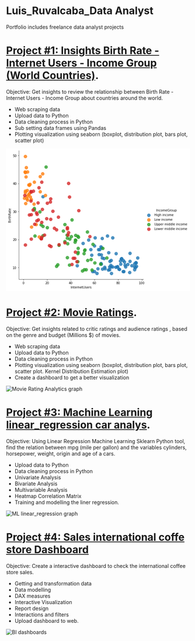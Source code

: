 # Luis_Ruvalcaba_Data Analyst
Portfolio includes freelance data analyst projects

# [Project #1: Insights Birth Rate - Internet Users - Income Group (World Countries)](https://github.com/luisalejandroruvalcaba/Python_DataAnalyst_Projects/blob/main/Birth%20Rate%20-%20Internet%20Users%20-%20Income%20Group%20(World%20Countries).ipynb).

Objective: Get insights to review the relationship between Birth Rate - Internet Users - Income Group about countries around the world.
* Web scraping data
* Upload data to Python
* Data cleaning process in Python
* Sub setting data frames using Pandas
* Plotting visualization using seaborn (boxplot, distribution plot, bars plot, scatter plot)

![](https://raw.githubusercontent.com/luisalejandroruvalcaba/Python_DataAnalyst_Projects/main/World%20countries%20graph.png)

# [Project #2: Movie Ratings](https://github.com/luisalejandroruvalcaba/Python_DataAnalyst_Projects/blob/main/Movie%20Rating%20Analytics.ipynb).

Objective: Get insights related to critic ratings and audience ratings , based on the genre and budget (Millions $) of movies.
* Web scraping data
* Upload data to Python
* Data cleaning process in Python
* Plotting visualization using seaborn (boxplot, distribution plot, bars plot, scatter plot. Kernel Distribution Estimation plot)
* Create a dashboard to get a better visualization

![Movie Rating Analytics graph](https://user-images.githubusercontent.com/121518402/211118526-a965f098-be08-4a69-ba39-546cb3db314f.png)

# [Project #3: Machine Learning linear_regression car analys](https://github.com/luisalejandroruvalcaba/Python_DataAnalyst_Projects/blob/main/ML%20linear_regression.ipynb).

Objective: Using Linear Regression Machine Learning Sklearn Python tool, find the relation between mpg (mile per gallon) and the variables cylinders, horsepower, weight, origin and age of a cars.
* Upload data to Python
* Data cleaning process in Python
* Univariate Analysis
* Bivariate Analysis
* Multivariable Analysis
* Heatmap Correlation Matrix
* Training and modelling the liner regression.

![ML linear_regression graph](https://user-images.githubusercontent.com/121518402/211118494-5bd05f5c-42a8-40aa-827e-01fadebf0f1f.png)

# [Project #4: Sales international coffe store Dashboard](https://app.powerbi.com/view?r=eyJrIjoiZjc0MzUyNmMtMWYxYS00ZTA4LTkzMmItM2I2YjJjNDNjZDAxIiwidCI6IjgyODg3ZmViLTU4ZjgtNGVkMS1hMDdmLTViMmI3YmNiOWQ1ZSJ9)


Objective: Create a interactive dashboard to check the international coffee store sales.
* Getting and transformation data
* Data modelling
* DAX measures
* Interactive Visualization 
* Report design
* Interactions and filters
* Upload dashboard to web.

![BI dashboards](https://user-images.githubusercontent.com/121518402/211116825-f195e935-3fe1-49e6-ab47-a7fa7f7281b0.png)
